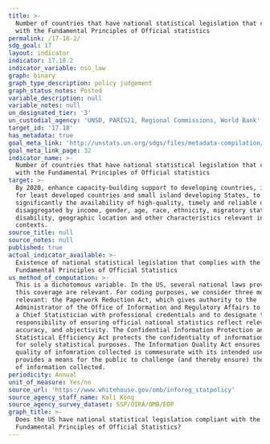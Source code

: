 ```yaml
---
title: >-
  Number of countries that have national statistical legislation that complies
  with the Fundamental Principles of Official statistics
permalink: /17-18-2/
sdg_goal: 17
layout: indicator
indicator: 17.18.2
indicator_variable: nso_law
graph: binary
graph_type_description: policy judgement
graph_status_notes: Posted
variable_description: null
variable_notes: null
un_designated_tier: '3'
un_custodial_agency: 'UNSD, PARIS21, Regional Commissions, World Bank'
target_id: '17.18'
has_metadata: true
goal_meta_link: 'http://unstats.un.org/sdgs/files/metadata-compilation/Metadata-Goal-17.pdf'
goal_meta_link_page: 32
indicator_name: >-
  Number of countries that have national statistical legislation that complies
  with the Fundamental Principles of Official statistics
target: >-
  By 2020, enhance capacity-building support to developing countries, including
  for least developed countries and small island developing States, to increase
  significantly the availability of high-quality, timely and reliable data
  disaggregated by income, gender, age, race, ethnicity, migratory status,
  disability, geographic location and other characteristics relevant in national
  contexts.
source_title: null
source_notes: null
published: true
actual_indicator_available: >-
  Existence of national statistical legislation that complies with the
  Fundamental Principles of Official Statistics
us_method_of_computation: >-
  This is a dichotomous variable. In the US, several national laws providing
  this coverage are relevant. For coding purposes, we consider three most
  relevant: the Paperwork Reduction Act, which gives authority to the
  Administrator of the Office of Information and Regulatory Affairs to designate
  a Chief Statistician with professional credentials and to designate the
  responsibility of ensuring official national statistics reflect relevance,
  accuracy, and objectivity. The Confidential Information Protection and
  Statistical Efficiency Act protects the confidentialty of information provided
  for solely statistical purposes. The Information Quality Act ensures that the
  quality of infomration collected is commesurate with its intended use and
  provides a means for the public to challenge (and thereby ensure) the quality
  of information collected.
periodicity: Annual
unit_of_measure: Yes/no
source_url: 'https://www.whitehouse.gov/omb/inforeg_statpolicy'
source_agency_staff_name: Kali Kong
source_agency_survey_dataset: SSP/OIRA/OMB/EOP
graph_title: >-
  Does the US have national statistical legislation compliant with the
  Fundamental Principles of Official Statistics?
---
```

